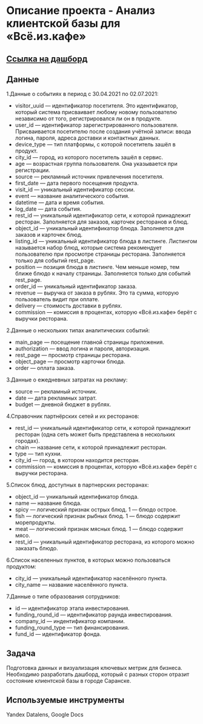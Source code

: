 # Описание проекта  - Анализ клиентской базы для «Всё.из.кафе»

## [Ссылка на дашборд](https://datalens.yandex/rmx7tkqsq7sad)

## Данные
1.Данные о событиях в период с 30.04.2021 по 02.07.2021:

   - visitor_uuid — идентификатор посетителя. Это идентификатор, который система присваивает любому новому пользователю независимо от того, регистрировался ли он в продукте.
   - user_id — идентификатор зарегистрированного пользователя. Присваивается посетителю после создания учётной записи: ввода логина, пароля, адреса доставки и контактных данных.
   - device_type — тип платформы, с которой посетитель зашёл в продукт.
   - city_id — город, из которого посетитель зашёл в сервис.
   - age — возрастная группа пользователя. Она указывается при регистрации.
   - source — рекламный источник привлечения посетителя.
   - first_date — дата первого посещения продукта.
   - visit_id — уникальный идентификатор сессии.
   - event — название аналитического события.
   - datetime — дата и время события.
   - log_date — дата события.
   - rest_id — уникальный идентификатор сети, к которой принадлежит ресторан. Заполняется для заказов, карточек ресторанов и блюд.
   - object_id — уникальный идентификатор блюда. Заполняется для заказов и карточек блюд.
   - listing_id — уникальный идентификатор блюда в листинге. Листингом называется набор блюд, которые система рекомендует пользователю при просмотре страницы ресторана. Заполняется только для событий rest_page.
   - position — позиция блюда в листинге. Чем меньше номер, тем ближе блюдо к началу страницы. Заполняется только для событий rest_page.
   - order_id — уникальный идентификатор заказа.
   - revenue — выручка от заказа в рублях. Это та сумма, которую пользователь видит при оплате.
   - delivery — стоимость доставки в рублях.
   - commission — комиссия в процентах, которую «Всё.из.кафе» берёт с выручки ресторана.

2.Данные о нескольких типах аналитических событий:

   - main_page — посещение главной страницы приложения.
   - authorization — ввод логина и пароля, авторизация.
   - rest_page — просмотр страницы ресторана.
   - object_page — просмотр карточки блюда.
   - order — оплата заказа.

3.Данные о ежедневных затратах на рекламу:

   - source — рекламный источник.
   - date — дата рекламных затрат.
   - budget — дневной бюджет в рублях.

4.Справочник партнёрских сетей и их ресторанов:

   - rest_id — уникальный идентификатор сети, к которой принадлежит ресторан (одна сеть может быть представлена в нескольких городах).
   - chain — название сети, к которой принадлежит ресторан.
   - type — тип кухни.
   - city_id — город, в котором находится ресторан.
   - commission — комиссия в процентах, которую «Всё.из.кафе» берёт с выручки ресторана.

5.Список блюд, доступных в партнерских ресторанах:

   - object_id — уникальный идентификатор блюда.
   - name — название блюда.
   - spicy — логический признак острых блюд. 1 — блюдо острое.
   - fish — логический признак рыбных блюд. 1 — блюдо содержит морепродукты.
   - meat — логический признак мясных блюд. 1 — блюдо содержит мясо.
   - rest_id — уникальный идентификатор ресторана, из которого можно заказать блюдо.

6.Список населенных пунктов, в которых можно пользоваться продуктом:

   - city_id — уникальный идентификатор населённого пункта.
   - city_name — название населённого пункта.

7.Данные о типе образования сотрудников:

  - id — идентификатор этапа инвестирования.
  - funding_round_id — идентификатор раунда инвестирования.
  - company_id — индентификатор компании.
  - funding_round_type — тип финансирования.
  - fund_id — идентификатор фонда.

## Задача
Подготовка данных и визуализация ключевых метрик для бизнеса. Необходимо разработать дашборд, который с разных сторон отразит состояние клиентской базы в городе Саранске.
## Используемые инструменты
Yandex Datalens, Google Docs

